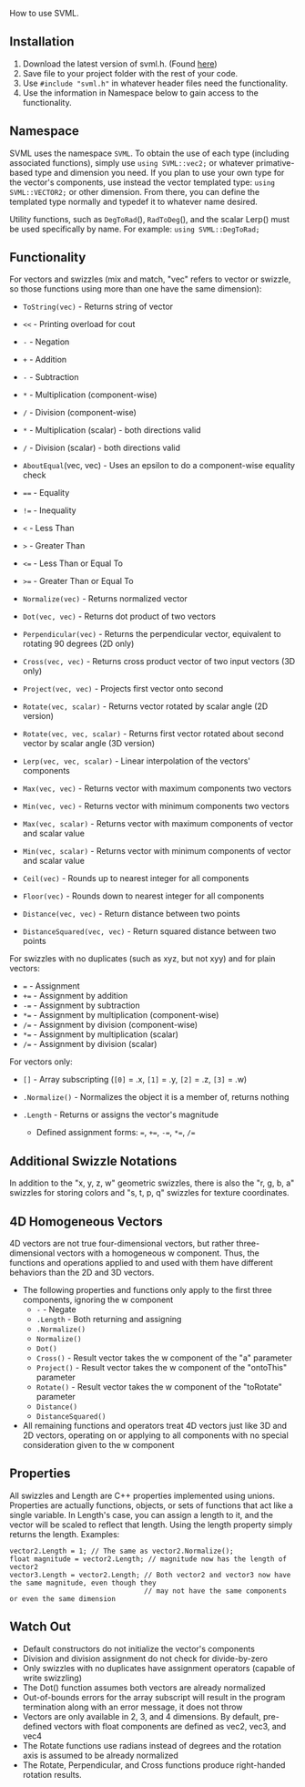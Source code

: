 How to use SVML.

## Installation
 1. Download the latest version of svml.h. (Found [here](https://github.com/dwighthouse/svml/blob/master/svml.h))
 2. Save file to your project folder with the rest of your code.
 3. Use `#include "svml.h"` in whatever header files need the functionality.
 4. Use the information in Namespace below to gain access to the functionality.

## Namespace
SVML uses the namespace `SVML`. To obtain the use of each type (including associated functions), simply use `using SVML::vec2;` or whatever primative-based type and dimension you need. If you plan to use your own type for the vector's components, use instead the vector templated type: `using SVML::VECTOR2;` or other dimension. From there, you can define the templated type normally and typedef it to whatever name desired.

Utility functions, such as `DegToRad`(), `RadToDeg`(), and the scalar Lerp() must be used specifically by name. For example: `using SVML::DegToRad;`

## Functionality
For vectors and swizzles (mix and match, "vec" refers to vector or swizzle, so those functions using more than one have the same dimension):
 * `ToString(vec)` - Returns string of vector
 * `<<` - Printing overload for cout

 * `-` - Negation
 * `+` - Addition
 * `-` - Subtraction
 * `*` - Multiplication (component-wise)
 * `/` - Division (component-wise)
 * `*` - Multiplication (scalar) - both directions valid
 * `/` - Division (scalar) - both directions valid

 * `AboutEqual`(vec, vec) - Uses an epsilon to do a component-wise equality check
 * `==` - Equality
 * `!=` - Inequality
 * `<` - Less Than
 * `>` - Greater Than
 * `<=` - Less Than or Equal To
 * `>=` - Greater Than or Equal To

 * `Normalize(vec)` - Returns normalized vector
 * `Dot(vec, vec)` - Returns dot product of two vectors
 * `Perpendicular(vec)` - Returns the perpendicular vector, equivalent to rotating 90 degrees (2D only)
 * `Cross(vec, vec)` - Returns cross product vector of two input vectors (3D only)
 * `Project(vec, vec)` - Projects first vector onto second
 * `Rotate(vec, scalar)` - Returns vector rotated by scalar angle (2D version)
 * `Rotate(vec, vec, scalar)` - Returns first vector rotated about second vector by scalar angle (3D version)
 * `Lerp(vec, vec, scalar)` - Linear interpolation of the vectors' components

 * `Max(vec, vec)` - Returns vector with maximum components two vectors
 * `Min(vec, vec)` - Returns vector with minimum components two vectors
 * `Max(vec, scalar)` - Returns vector with maximum components of vector and scalar value
 * `Min(vec, scalar)` - Returns vector with minimum components of vector and scalar value
 * `Ceil(vec)` - Rounds up to nearest integer for all components
 * `Floor(vec)` - Rounds down to nearest integer for all components

 * `Distance(vec, vec)` - Return distance between two points
 * `DistanceSquared(vec, vec)` - Return squared distance between two points

For swizzles with no duplicates (such as xyz, but not xyy) and for plain vectors:
 * `=` - Assignment
 * `+=` - Assignment by addition
 * `-=` - Assignment by subtraction
 * `*=` - Assignment by multiplication (component-wise)
 * `/=` - Assignment by division (component-wise)
 * `*=` - Assignment by multiplication (scalar)
 * `/=` - Assignment by division (scalar)

For vectors only:
 * `[]` - Array subscripting (`[0]` = .x, `[1]` = .y, `[2]` = .z, `[3]` = .w)
 * `.Normalize()` - Normalizes the object it is a member of, returns nothing

 * `.Length` - Returns or assigns the vector's magnitude
   * Defined assignment forms: `=`, `+=`, `-=`, `*=`, `/=`

## Additional Swizzle Notations
In addition to the "x, y, z, w" geometric swizzles, there is also the "r, g, b, a" swizzles for storing colors and "s, t, p, q" swizzles for texture coordinates.

## 4D Homogeneous Vectors
4D vectors are not true four-dimensional vectors, but rather three-dimensional vectors with a homogeneous w component. Thus, the functions and operations applied to and used with them have different behaviors than the 2D and 3D vectors.
 * The following properties and functions only apply to the first three components, ignoring the w component
   * `-` - Negate
   * `.Length` - Both returning and assigning
   * `.Normalize()`
   * `Normalize()`
   * `Dot()`
   * `Cross()` - Result vector takes the w component of the "a" parameter
   * `Project()` - Result vector takes the w component of the "ontoThis" parameter
   * `Rotate()` - Result vector takes the w component of the "toRotate" parameter
   * `Distance()`
   * `DistanceSquared()`
 * All remaining functions and operators treat 4D vectors just like 3D and 2D vectors, operating on or applying to all components with no special consideration given to the w component

## Properties
All swizzles and Length are C++ properties implemented using unions. Properties are actually functions, objects, or sets of functions that act like a single variable. In Length's case, you can assign a length to it, and the vector will be scaled to reflect that length. Using the length property simply returns the length. Examples:
```
vector2.Length = 1; // The same as vector2.Normalize();
float magnitude = vector2.Length; // magnitude now has the length of vector2
vector3.Length = vector2.Length; // Both vector2 and vector3 now have the same magnitude, even though they
                                 // may not have the same components or even the same dimension
```

## Watch Out
 * Default constructors do not initialize the vector's components
 * Division and division assignment do not check for divide-by-zero
 * Only swizzles with no duplicates have assignment operators (capable of write swizzling)
 * The Dot() function assumes both vectors are already normalized
 * Out-of-bounds errors for the array subscript will result in the program termination along with an error message, it does not throw
 * Vectors are only available in 2, 3, and 4 dimensions. By default, pre-defined vectors with float components are defined as vec2, vec3, and vec4
 * The Rotate functions use radians instead of degrees and the rotation axis is assumed to be already normalized
 * The Rotate, Perpendicular, and Cross functions produce right-handed rotation results.